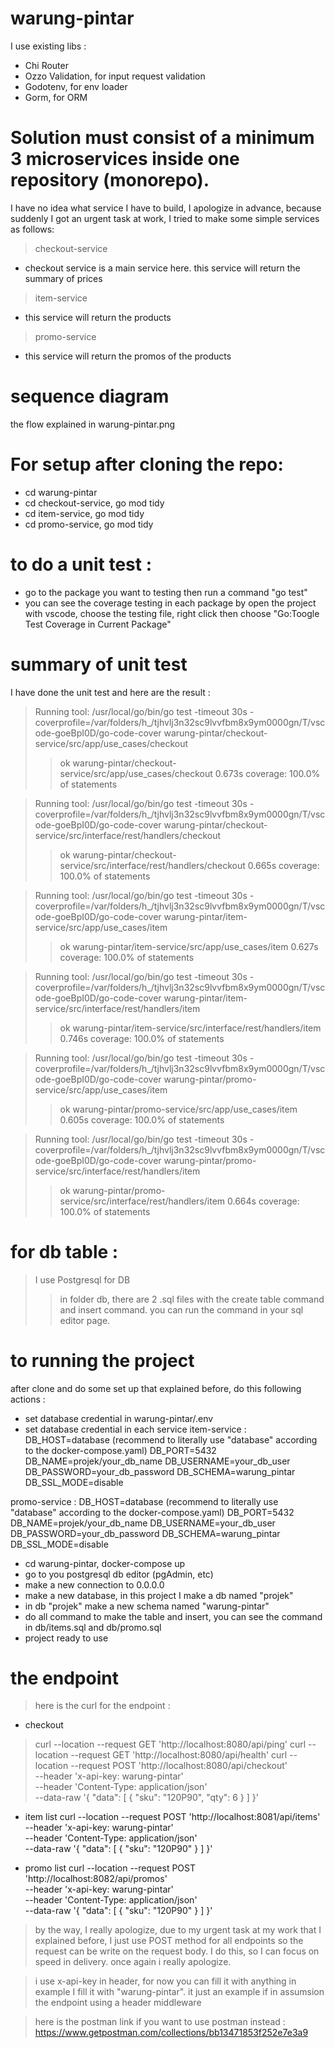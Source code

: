 # warung-pintar

I use existing libs :

 - Chi Router
 - Ozzo Validation, for input request validation
 - Godotenv, for env loader
 - Gorm, for ORM

# Solution must consist of a minimum 3 microservices inside one repository (monorepo).
I have no idea what service I have to build, I apologize in advance, because suddenly I got an urgent task at work, I tried to make some simple services as follows:
> checkout-service
- checkout service is a main service here. this service will return the summary of prices
> item-service
- this service will return the products
> promo-service
- this service will return the promos of the products

# sequence diagram
the flow explained in warung-pintar.png

# For setup after cloning the repo:
- cd warung-pintar
- cd checkout-service, go mod tidy
- cd item-service, go mod tidy
- cd promo-service, go mod tidy

# to do a unit test :
- go to the package you want to testing then run a command "go test"
- you can see the coverage testing in each package by open the project with vscode, choose the testing file, right click then choose "Go:Toogle Test Coverage in Current Package"

# summary of unit test 
I have done the unit test and here are the result :
> Running tool: /usr/local/go/bin/go test -timeout 30s -coverprofile=/var/folders/h_/tjhvlj3n32sc9lvvfbm8x9ym0000gn/T/vscode-goeBpI0D/go-code-cover warung-pintar/checkout-service/src/app/use_cases/checkout
>> ok  	warung-pintar/checkout-service/src/app/use_cases/checkout	0.673s	coverage: 100.0% of statements

> Running tool: /usr/local/go/bin/go test -timeout 30s -coverprofile=/var/folders/h_/tjhvlj3n32sc9lvvfbm8x9ym0000gn/T/vscode-goeBpI0D/go-code-cover warung-pintar/checkout-service/src/interface/rest/handlers/checkout
>> ok  	warung-pintar/checkout-service/src/interface/rest/handlers/checkout	0.665s	coverage: 100.0% of statements

> Running tool: /usr/local/go/bin/go test -timeout 30s -coverprofile=/var/folders/h_/tjhvlj3n32sc9lvvfbm8x9ym0000gn/T/vscode-goeBpI0D/go-code-cover warung-pintar/item-service/src/app/use_cases/item
>> ok  	warung-pintar/item-service/src/app/use_cases/item	0.627s	coverage: 100.0% of statements

> Running tool: /usr/local/go/bin/go test -timeout 30s -coverprofile=/var/folders/h_/tjhvlj3n32sc9lvvfbm8x9ym0000gn/T/vscode-goeBpI0D/go-code-cover warung-pintar/item-service/src/interface/rest/handlers/item
>> ok  	warung-pintar/item-service/src/interface/rest/handlers/item	0.746s	coverage: 100.0% of statements

> Running tool: /usr/local/go/bin/go test -timeout 30s -coverprofile=/var/folders/h_/tjhvlj3n32sc9lvvfbm8x9ym0000gn/T/vscode-goeBpI0D/go-code-cover warung-pintar/promo-service/src/app/use_cases/item
>> ok  	warung-pintar/promo-service/src/app/use_cases/item	0.605s	coverage: 100.0% of statements

> Running tool: /usr/local/go/bin/go test -timeout 30s -coverprofile=/var/folders/h_/tjhvlj3n32sc9lvvfbm8x9ym0000gn/T/vscode-goeBpI0D/go-code-cover warung-pintar/promo-service/src/interface/rest/handlers/item
>> ok  	warung-pintar/promo-service/src/interface/rest/handlers/item	0.664s	coverage: 100.0% of statements


# for db table :
> I use Postgresql for DB
>> in folder db, there are 2 .sql files with the create table command and insert command. you can run the command in your sql editor page.

# to running the project
after clone and do some set up that explained before, do this following actions :
- set database credential in warung-pintar/.env
- set database credential in each service
item-service :
DB_HOST=database (recommend to literally use "database" according to the docker-compose.yaml)
DB_PORT=5432  
DB_NAME=projek/your_db_name
DB_USERNAME=your_db_user
DB_PASSWORD=your_db_password
DB_SCHEMA=warung_pintar
DB_SSL_MODE=disable

promo-service :
DB_HOST=database (recommend to literally use "database" according to the docker-compose.yaml)
DB_PORT=5432  
DB_NAME=projek/your_db_name
DB_USERNAME=your_db_user
DB_PASSWORD=your_db_password
DB_SCHEMA=warung_pintar
DB_SSL_MODE=disable

- cd warung-pintar, docker-compose up
- go to you postgresql db editor (pgAdmin, etc)
- make a new connection to 0.0.0.0
- make a new database, in this project I make a db named "projek"
- in db "projek" make a new schema named "warung-pintar"
- do all command to make the table and insert, you can see the command in db/items.sql and db/promo.sql
- project ready to use

# the endpoint
> here is the curl for the endpoint :
- checkout
> curl --location --request GET 'http://localhost:8080/api/ping'
> curl --location --request GET 'http://localhost:8080/api/health'
> curl --location --request POST 'http://localhost:8080/api/checkout' \
--header 'x-api-key: warung-pintar' \
--header 'Content-Type: application/json' \
--data-raw '{
    "data": [
        {
            "sku": "120P90",
            "qty": 6
        }
    ] 
}'

- item list
curl --location --request POST 'http://localhost:8081/api/items' \
--header 'x-api-key: warung-pintar' \
--header 'Content-Type: application/json' \
--data-raw '{
    "data": [
        {
            "sku": "120P90"
        }
    ] 
}'

- promo list
curl --location --request POST 'http://localhost:8082/api/promos' \
--header 'x-api-key: warung-pintar' \
--header 'Content-Type: application/json' \
--data-raw '{
    "data": [
        {
            "sku": "120P90"
        }
    ] 
}'
> by the way, I really apologize, due to my urgent task at my work that I explained before, I just use POST method for all endpoints so the request can be write on the request body. I do this, so I can focus on speed in delivery. once again i really apologize.

> i use x-api-key in header, for now you can fill it with anything in example I fill it with "warung-pintar". it just an example if in assumsion the endpoint using a header middleware

> here is the postman link if you want to use postman instead : 
> https://www.getpostman.com/collections/bb13471853f252e7e3a9
